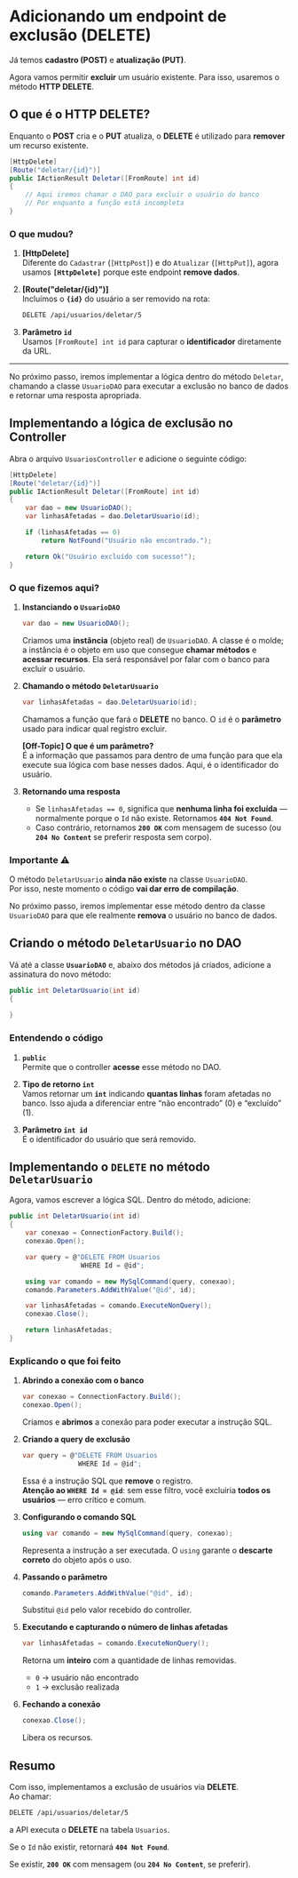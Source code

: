 # Adicionando um endpoint de exclusão (DELETE)

Já temos **cadastro (POST)** e **atualização (PUT)**.

Agora vamos permitir **excluir** um usuário existente. Para isso, usaremos o método **HTTP DELETE**.

## O que é o HTTP DELETE?

Enquanto o **POST** cria e o **PUT** atualiza, o **DELETE** é utilizado para **remover** um recurso existente.

```csharp
[HttpDelete]
[Route("deletar/{id}")]
public IActionResult Deletar([FromRoute] int id)
{
    // Aqui iremos chamar o DAO para excluir o usuário do banco
    // Por enquanto a função está incompleta
}
```

### O que mudou?

1. **[HttpDelete]**  
   Diferente do `Cadastrar` (`[HttpPost]`) e do `Atualizar` (`[HttpPut]`), agora usamos **`[HttpDelete]`** porque este endpoint **remove dados**.

2. **[Route("deletar/{id}")]**  
   Incluímos o **`{id}`** do usuário a ser removido na rota:

   ```bash
   DELETE /api/usuarios/deletar/5
   ```

3. **Parâmetro `id`**  
   Usamos `[FromRoute] int id` para capturar o **identificador** diretamente da URL.

---

No próximo passo, iremos implementar a lógica dentro do método `Deletar`, chamando a classe `UsuarioDAO` para executar a exclusão no banco de dados e retornar uma resposta apropriada.

## Implementando a lógica de exclusão no Controller

Abra o arquivo `UsuariosController` e adicione o seguinte código:

```csharp
[HttpDelete]
[Route("deletar/{id}")]
public IActionResult Deletar([FromRoute] int id)
{
    var dao = new UsuarioDAO();
    var linhasAfetadas = dao.DeletarUsuario(id);

    if (linhasAfetadas == 0)
        return NotFound("Usuário não encontrado.");

    return Ok("Usuário excluído com sucesso!");
}
```

### O que fizemos aqui?

1. **Instanciando o `UsuarioDAO`**  

   ```csharp
   var dao = new UsuarioDAO();
   ```

   Criamos uma **instância** (objeto real) de `UsuarioDAO`. A classe é o molde; a instância é o objeto em uso que consegue **chamar métodos** e **acessar recursos**. Ela será responsável por falar com o banco para excluir o usuário.

2. **Chamando o método `DeletarUsuario`**

   ```csharp
   var linhasAfetadas = dao.DeletarUsuario(id);
   ```

   Chamamos a função que fará o **DELETE** no banco. O `id` é o **parâmetro** usado para indicar qual registro excluir.

   **[Off-Topic] O que é um parâmetro?**  
   É a informação que passamos para dentro de uma função para que ela execute sua lógica com base nesses dados. Aqui, é o identificador do usuário.

3. **Retornando uma resposta**  
   - Se `linhasAfetadas == 0`, significa que **nenhuma linha foi excluída** — normalmente porque o `Id` não existe. Retornamos **`404 Not Found`**.  
   - Caso contrário, retornamos **`200 OK`** com mensagem de sucesso (ou **`204 No Content`** se preferir resposta sem corpo).

### Importante ⚠️

O método `DeletarUsuario` **ainda não existe** na classe `UsuarioDAO`.  
Por isso, neste momento o código **vai dar erro de compilação**.

No próximo passo, iremos implementar esse método dentro da classe `UsuarioDAO` para que ele realmente **remova** o usuário no banco de dados.

## Criando o método `DeletarUsuario` no DAO

Vá até a classe **`UsuarioDAO`** e, abaixo dos métodos já criados, adicione a assinatura do novo método:

```csharp
public int DeletarUsuario(int id)
{
    
}
```

### Entendendo o código

1. **`public`**  
   Permite que o controller **acesse** esse método no DAO.

2. **Tipo de retorno `int`**  
   Vamos retornar um **`int`** indicando **quantas linhas** foram afetadas no banco. Isso ajuda a diferenciar entre “não encontrado” (0) e “excluído” (1).

3. **Parâmetro `int id`**  
   É o identificador do usuário que será removido.

## Implementando o `DELETE` no método `DeletarUsuario`

Agora, vamos escrever a lógica SQL. Dentro do método, adicione:

```csharp
public int DeletarUsuario(int id)
{
    var conexao = ConnectionFactory.Build();
    conexao.Open();

    var query = @"DELETE FROM Usuarios
                  WHERE Id = @id";

    using var comando = new MySqlCommand(query, conexao);
    comando.Parameters.AddWithValue("@id", id);

    var linhasAfetadas = comando.ExecuteNonQuery();
    conexao.Close();

    return linhasAfetadas;
}
```

### Explicando o que foi feito

1. **Abrindo a conexão com o banco**

   ```csharp
   var conexao = ConnectionFactory.Build();
   conexao.Open();
   ```

   Criamos e **abrimos** a conexão para poder executar a instrução SQL.

2. **Criando a query de exclusão**

   ```csharp
   var query = @"DELETE FROM Usuarios
                 WHERE Id = @id";
   ```

   Essa é a instrução SQL que **remove** o registro.  
   **Atenção ao `WHERE Id = @id`**: sem esse filtro, você excluiria **todos os usuários** — erro crítico e comum.

3. **Configurando o comando SQL**

   ```csharp
   using var comando = new MySqlCommand(query, conexao);
   ```

   Representa a instrução a ser executada. O `using` garante o **descarte correto** do objeto após o uso.

4. **Passando o parâmetro**

   ```csharp
   comando.Parameters.AddWithValue("@id", id);
   ```

   Substitui `@id` pelo valor recebido do controller.

5. **Executando e capturando o número de linhas afetadas**

   ```csharp
   var linhasAfetadas = comando.ExecuteNonQuery();
   ```

   Retorna um **inteiro** com a quantidade de linhas removidas.  
   - `0` → usuário não encontrado  
   - `1` → exclusão realizada

6. **Fechando a conexão**

   ```csharp
   conexao.Close();
   ```

   Libera os recursos.

## Resumo

Com isso, implementamos a exclusão de usuários via **DELETE**.  
Ao chamar:

```bash
DELETE /api/usuarios/deletar/5
```

a API executa o **DELETE** na tabela `Usuarios`.

Se o `Id` não existir, retornará **`404 Not Found`**.

Se existir, **`200 OK`** com mensagem (ou **`204 No Content`**, se preferir).
